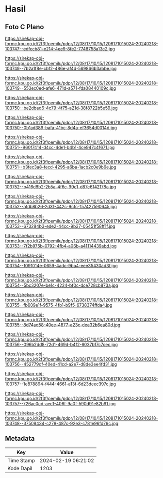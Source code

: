 # Hasil

## Foto C Plano

https://sirekap-obj-formc.kpu.go.id/2f3f/pemilu/pdpr/12/08/17/10/15/1208171015024-20240218-103747--edfccb81-e214-4ee9-8fe2-7748758a13c2.jpg

https://sirekap-obj-formc.kpu.go.id/2f3f/pemilu/pdpr/12/08/17/10/15/1208171015024-20240218-103749--7b2a1f8e-cb12-486e-af4d-569866b3abbe.jpg

https://sirekap-obj-formc.kpu.go.id/2f3f/pemilu/pdpr/12/08/17/10/15/1208171015024-20240218-103749--553ec0ed-afe6-471d-a571-fda08440109c.jpg

https://sirekap-obj-formc.kpu.go.id/2f3f/pemilu/pdpr/12/08/17/10/15/1208171015024-20240218-103750--be2dbad6-4c79-4f75-a21d-38f8722b5e59.jpg

https://sirekap-obj-formc.kpu.go.id/2f3f/pemilu/pdpr/12/08/17/10/15/1208171015024-20240218-103750--0b1ad389-bafa-41bc-8d4a-ef3654d0014d.jpg

https://sirekap-obj-formc.kpu.go.id/2f3f/pemilu/pdpr/12/08/17/10/15/1208171015024-20240218-103751--960f7414-d4cc-4de1-b4b1-4ce947c41671.jpg

https://sirekap-obj-formc.kpu.go.id/2f3f/pemilu/pdpr/12/08/17/10/15/1208171015024-20240218-103751--b3fec3a8-fecd-4295-a6ba-1acb2c0e9b6e.jpg

https://sirekap-obj-formc.kpu.go.id/2f3f/pemilu/pdpr/12/08/17/10/15/1208171015024-20240218-103752--b416d8b2-2b5a-4f6c-99e1-d87c6142178a.jpg

https://sirekap-obj-formc.kpu.go.id/2f3f/pemilu/pdpr/12/08/17/10/15/1208171015024-20240218-103752--afdb8b26-2d31-442c-9cfc-157427590645.jpg

https://sirekap-obj-formc.kpu.go.id/2f3f/pemilu/pdpr/12/08/17/10/15/1208171015024-20240218-103753--673284b3-ede2-44cc-9b37-05451f58ff1f.jpg

https://sirekap-obj-formc.kpu.go.id/2f3f/pemilu/pdpr/12/08/17/10/15/1208171015024-20240218-103753--7f2b975b-0792-4fb4-a06b-a41114439abd.jpg

https://sirekap-obj-formc.kpu.go.id/2f3f/pemilu/pdpr/12/08/17/10/15/1208171015024-20240218-103754--f091014e-0659-4adc-9ba4-eee35430ad3f.jpg

https://sirekap-obj-formc.kpu.go.id/2f3f/pemilu/pdpr/12/08/17/10/15/1208171015024-20240218-103754--5bc3207e-be1c-4234-bf0c-dce728cb873a.jpg

https://sirekap-obj-formc.kpu.go.id/2f3f/pemilu/pdpr/12/08/17/10/15/1208171015024-20240218-103755--fb609e1f-9575-4fb1-b9f5-9738374ffda4.jpg

https://sirekap-obj-formc.kpu.go.id/2f3f/pemilu/pdpr/12/08/17/10/15/1208171015024-20240218-103755--8d74ad58-40ee-4877-a23c-dea32b6ea80d.jpg

https://sirekap-obj-formc.kpu.go.id/2f3f/pemilu/pdpr/12/08/17/10/15/1208171015024-20240218-103756--096b2dd8-72d1-469d-b4f2-6037b17c7cec.jpg

https://sirekap-obj-formc.kpu.go.id/2f3f/pemilu/pdpr/12/08/17/10/15/1208171015024-20240218-103756--452779df-40ed-41cd-a2e7-d8de3ee4fd31.jpg

https://sirekap-obj-formc.kpu.go.id/2f3f/pemilu/pdpr/12/08/17/10/15/1208171015024-20240218-103757--1e878894-f444-4661-a13f-6d23deec397c.jpg

https://sirekap-obj-formc.kpu.go.id/2f3f/pemilu/pdpr/12/08/17/10/15/1208171015024-20240218-103757--726ac0cd-aec1-406f-9a0f-590d91e82b91.jpg

https://sirekap-obj-formc.kpu.go.id/2f3f/pemilu/pdpr/12/08/17/10/15/1208171015024-20240218-103748--37508434-c278-487c-92e3-c781e96fd79c.jpg


## Metadata

| Key        | Value               |
| ---------- | ------------------- |
| Time Stamp | 2024-02-19 06:21:02 |
| Kode Dapil | 1203                |



